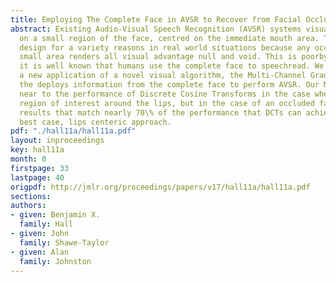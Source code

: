 ```yaml
---
title: Employing The Complete Face in AVSR to Recover from Facial Occlusions
abstract: Existing Audio-Visual Speech Recognition (AVSR) systems visually focus intensely
  on a small region of the face, centred on the immediate mouth area. This is poor
  design for a variety reasons in real world situations because any occlusion to this
  small area renders all visual advantage null and void. This is poorby design because
  it is well known that humans use the complete face to speechread. We demonstrate
  a new application of a novel visual algorithm, the Multi-Channel Gradient Model,
  the deploys information from the complete face to perform AVSR. Our MCGM model performs
  near to the performance of Discrete Cosine Transforms in the case where a small
  region of interest around the lips, but in the case of an occluded face we can achieve
  results that match nearly 70\% of the performance that DCTs can achieve on the DCT
  best case, lips centeric approach.
pdf: "./hall11a/hall11a.pdf"
layout: inproceedings
key: hall11a
month: 0
firstpage: 33
lastpage: 40
origpdf: http://jmlr.org/proceedings/papers/v17/hall11a/hall11a.pdf
sections: 
authors:
- given: Benjamin X.
  family: Hall
- given: John
  family: Shawe-Taylor
- given: Alan
  family: Johnston
---
```

